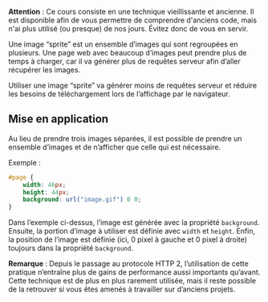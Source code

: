 **Attention** : Ce cours consiste en une technique vieillissante et ancienne. Il est disponible afin de vous permettre de comprendre d'anciens code, mais n'ai plus utilisé (ou presque) de nos jours. Évitez donc de vous en servir.

Une image “sprite” est un ensemble d’images qui sont regroupées en plusieurs. Une page web avec beaucoup d’images peut prendre plus de temps à charger, car il va générer plus de requêtes serveur afin d’aller récupérer les images.

Utiliser une image “sprite” va générer moins de requêtes serveur et réduire les besoins de téléchargement lors de l’affichage par le navigateur.

## Mise en application

Au lieu de prendre trois images séparées, il est possible de prendre un ensemble d’images et de n’afficher que celle qui est nécessaire.

Exemple :

```css
#page {
	width: 46px;
	height: 44px;
	background: url("image.gif") 0 0;
}
```

Dans l’exemple ci-dessus, l’image est générée avec la propriété ```background```. Ensuite, la portion d’image à utiliser est définie avec ```width``` et ```height```. Enfin, la position de l’image est définie (ici, 0 pixel à gauche et 0 pixel à droite) toujours dans la propriété ```background```.

__Remarque__ : Depuis le passage au protocole HTTP 2, l’utilisation de cette pratique n’entraîne plus de gains de performance aussi importants qu’avant. Cette technique est de plus en plus rarement utilisée, mais il reste possible de la retrouver si vous êtes amenés à travailler sur d’anciens projets.
